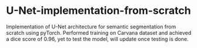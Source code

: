 # U-Net-implementation-from-scratch
Implementation of U-Net architecture for semantic segmentation from scratch using pyTorch. Performed training on Carvana dataset and achieved a dice score of 0.96, yet to test the model, will update once testing is done.
